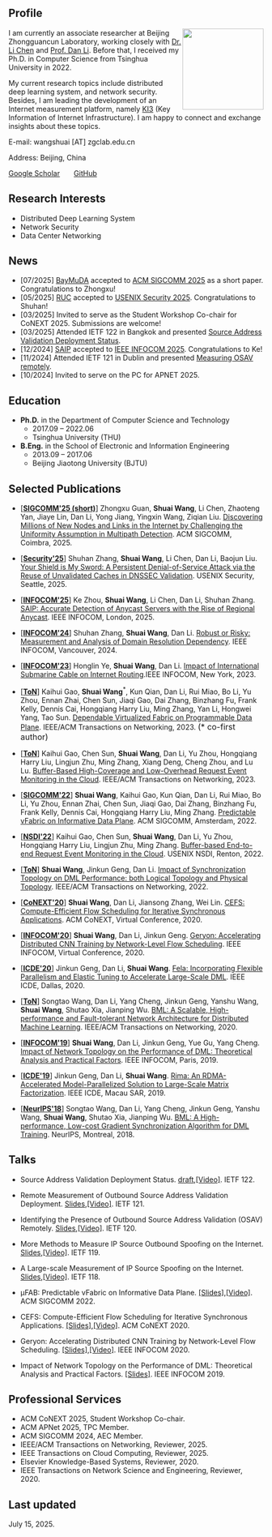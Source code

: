 ## Profile
<img align="right" img width="160" src="shuai.jpg"/>

I am currently an associate researcher at Beijing Zhongguancun Laboratory, working closely with [Dr. Li Chen](https://li-ch.github.io/resume/) and [Prof. Dan Li](https://nasp.cs.tsinghua.edu.cn/lidan.html). Before that, I received my Ph.D. in Computer Science from Tsinghua University in 2022.

My current research topics include distributed deep learning system, and network security. Besides, I am leading the development of an Internet measurement platform, namely [KI3](https://ki3.org.cn) (Key Information of Internet Infrastructure). I am happy to connect and exchange insights about these topics.

E-mail: wangshuai [AT] zgclab.edu.cn

Address: Beijing, China

[Google Scholar](https://scholar.google.com/citations?hl=en&user=Yo0BTHMAAAAJ)&nbsp;&nbsp;&nbsp;&nbsp;&nbsp;&nbsp;
[GitHub](https://github.com/wangshuaizs)


## Research Interests
- Distributed Deep Learning System
- Network Security
- Data Center Networking

## News

-  [07/2025] [BayMuDA](https://wangshuaizs.github.io/) accepted to [ACM SIGCOMM 2025](https://conferences.sigcomm.org/sigcomm/2025/) as a short paper. Congratulations to Zhongxu!
-  [05/2025] [RUC](https://wangshuaizs.github.io/) accepted to [USENIX Security 2025](https://www.usenix.org/conference/usenixsecurity25). Congratulations to Shuhan!
-  [03/2025] Invited to serve as the Student Workshop Co-chair for CoNEXT 2025. Submissions are welcome!
-  [03/2025] Attended IETF 122 in Bangkok and presented [Source Address Validation Deployment Status](https://youtu.be/L-zx1H0ZcPQ?t=404).
-  [12/2024] [SAIP](https://ki3.org.cn/#/networkAnalysisReport?publication=2025_saip_accurate_detection_of_anycast_servers_with_the_rise_of_regional_anycast&from=publication) accepted to [IEEE INFOCOM 2025](https://infocom2025.ieee-infocom.org/). Congratulations to Ke!
-  [11/2024] Attended IETF 121 in Dublin and presented [Measuring OSAV remotely](https://youtu.be/VoN-DdoXF0U?t=2706).
-  [10/2024] Invited to serve on the PC for APNET 2025.


## Education

- **Ph.D.** in the Department of Computer Science and Technology
    - 2017.09 – 2022.06
    - Tsinghua University (THU)
- **B.Eng.** in the School of Electronic and Information Engineering
    - 2013.09 – 2017.06
    - Beijing Jiaotong University (BJTU)


## Selected Publications

- [[**SIGCOMM'25 (short)**](https://conferences.sigcomm.org/sigcomm/2025/)] Zhongxu Guan, **Shuai Wang**, Li Chen, Zhaoteng Yan, Jiaye Lin, Dan Li, Yong Jiang, Yingxin Wang, Ziqian Liu. [Discovering Millions of New Nodes and Links in the Internet by Challenging the Uniformity Assumption in Multipath Detection](https://wangshuaizs.github.io/). ACM SIGCOMM, Coimbra, 2025.

- [[**Security'25**](https://www.usenix.org/conference/usenixsecurity25)] Shuhan Zhang, **Shuai Wang**, Li Chen, Dan Li, Baojun Liu. [Your Shield is My Sword: A Persistent Denial-of-Service Attack via the Reuse of Unvalidated Caches in DNSSEC Validation](https://wangshuaizs.github.io/). USENIX Security, Seattle, 2025.

- [[**INFOCOM'25**](https://infocom2025.ieee-infocom.org/)] Ke Zhou, **Shuai Wang**, Li Chen, Dan Li, Shuhan Zhang. [SAIP: Accurate Detection of Anycast Servers with the Rise of Regional Anycast](https://ki3.org.cn/public/publications/2025_saip_accurate_detection_of_anycast_servers_with_the_rise_of_regional_anycast.pdf). IEEE INFOCOM, London, 2025.

- [[**INFOCOM'24**](https://infocom2024.ieee-infocom.org/)] Shuhan Zhang, **Shuai Wang**, Dan Li. [Robust or Risky: Measurement and Analysis of Domain Resolution Dependency](https://ki3.org.cn/s3/reports/8/2024_Shuhan_infocom_robust_or_risky_measurement_and_analysis_of_domain_resolution_dependency.pdf). IEEE INFOCOM, Vancouver, 2024.

- [[**INFOCOM'23**](https://infocom2023.ieee-infocom.org/)] Honglin Ye, **Shuai Wang**, Dan Li. [Impact of International Submarine Cable on Internet Routing](https://ieeexplore.ieee.org/document/10229024).IEEE INFOCOM, New York, 2023.

- [[**ToN**](https://ieeexplore.ieee.org/xpl/RecentIssue.jsp?punumber=90)] Kaihui Gao, **Shuai Wang**<sup>\*</sup>, Kun Qian, Dan Li, Rui Miao, Bo Li, Yu Zhou, Ennan Zhai, Chen Sun, Jiaqi Gao, Dai Zhang, Binzhang Fu, Frank Kelly, Dennis Cai, Hongqiang Harry Liu, Ming Zhang, Yan Li, Hongwei Yang, Tao Sun. [Dependable Virtualized Fabric on Programmable Data Plane](https://ieeexplore.ieee.org/document/10017157). IEEE/ACM Transactions on Networking, 2023. <font size=3>(* co-first author)</font>

- [[**ToN**](https://ieeexplore.ieee.org/xpl/RecentIssue.jsp?punumber=90)] Kaihui Gao, Chen Sun, **Shuai Wang**, Dan Li, Yu Zhou, Hongqiang Harry Liu, Lingjun Zhu, Ming Zhang, Xiang Deng, Cheng Zhou, and Lu Lu. [Buffer-Based High-Coverage and Low-Overhead Request Event Monitoring in the Cloud](https://ieeexplore.ieee.org/document/10016287). IEEE/ACM Transactions on Networking, 2023.

- [[**SIGCOMM'22**](https://conferences.sigcomm.org/sigcomm/2022/)] **Shuai Wang**, Kaihui Gao, Kun Qian, Dan Li, Rui Miao, Bo Li, Yu Zhou, Ennan Zhai, Chen Sun, Jiaqi Gao, Dai Zhang, Binzhang Fu, Frank Kelly, Dennis Cai, Hongqiang Harry Liu, Ming Zhang. [Predictable vFabric on Informative Data Plane](https://dl.acm.org/doi/abs/10.1145/3544216.3544241). ACM SIGCOMM, Amsterdam, 2022.

- [[**NSDI'22**](https://www.usenix.org/conference/nsdi22)] Kaihui Gao, Chen Sun, **Shuai Wang**, Dan Li, Yu Zhou, Hongqiang Harry Liu, Lingjun Zhu, Ming Zhang. [Buffer-based End-to-end Request Event Monitoring in the Cloud](https://www.usenix.org/system/files/nsdi22-paper-gao_kaihui.pdf). USENIX NSDI, Renton, 2022.

- [[**ToN**](https://ieeexplore.ieee.org/xpl/RecentIssue.jsp?punumber=90)] **Shuai Wang**, Jinkun Geng, Dan Li. [Impact of Synchronization Topology on DML Performance: both Logical Topology and Physical Topology](https://ieeexplore.ieee.org/document/9565148). IEEE/ACM Transactions on Networking, 2022.

- [[**CoNEXT'20**](https://conferences.sigcomm.org/co-next/2020/#!/home)] **Shuai Wang**, Dan Li, Jiansong Zhang, Wei Lin. [CEFS: Compute-Efficient Flow Scheduling for Iterative Synchronous Applications](https://dl.acm.org/doi/10.1145/3386367.3431307). ACM CoNEXT, Virtual Conference, 2020.

- [[**INFOCOM'20**](https://infocom2020.ieee-infocom.org/)] **Shuai Wang**, Dan Li, Jinkun Geng. [Geryon: Accelerating Distributed CNN Training by Network-Level Flow Scheduling](https://ieeexplore.ieee.org/document/9155282). IEEE INFOCOM, Virtual Conference, 2020.

- [[**ICDE'20**](https://www.utdallas.edu/icde/)] Jinkun Geng, Dan Li, **Shuai Wang**. [Fela: Incorporating Flexible Parallelism and Elastic Tuning to Accelerate Large-Scale DML](https://ieeexplore.ieee.org/document/9101492). IEEE ICDE, Dallas, 2020.

- [[**ToN**](https://ieeexplore.ieee.org/xpl/RecentIssue.jsp?punumber=90)] Songtao Wang, Dan Li, Yang Cheng, Jinkun Geng, Yanshu Wang, **Shuai Wang**, Shutao Xia, Jianping Wu. [BML: A Scalable, High-performance and Fault-tolerant Network Architecture for Distributed Machine Learning](https://ieeexplore.ieee.org/document/9121766). IEEE/ACM Transactions on Networking, 2020.

- [[**INFOCOM'19**](https://infocom2019.ieee-infocom.org/)] **Shuai Wang**, Dan Li, Jinkun Geng, Yue Gu, Yang Cheng. [Impact of Network Topology on the Performance of DML: Theoretical Analysis and Practical Factors](https://ieeexplore.ieee.org/document/8737595). IEEE INFOCOM, Paris, 2019.

- [[**ICDE'19**](http://conferences.cis.umac.mo/icde2019/)] Jinkun Geng, Dan Li, **Shuai Wang**. [Rima: An RDMA-Accelerated Model-Parallelized Solution to Large-Scale Matrix Factorization](https://ieeexplore.ieee.org/abstract/document/8731445). IEEE ICDE, Macau SAR, 2019.

- [[**NeurIPS'18**](https://nips.cc/Conferences/2018)] Songtao Wang, Dan Li, Yang Cheng, Jinkun Geng, Yanshu Wang, **Shuai Wang**, Shutao Xia, Jianping Wu. [BML: A High-performance, Low-cost Gradient Synchronization Algorithm for DML Training](https://proceedings.neurips.cc/paper/2018/file/f410588e48dc83f2822a880a68f78923-Paper.pdf). NeurIPS, Montreal, 2018.


## Talks

- Source Address Validation Deployment Status. [draft](https://datatracker.ietf.org/doc/draft-wang-sav-deployment-status/),[[Video]](https://youtu.be/L-zx1H0ZcPQ?t=404). IETF 122.

- Remote Measurement of Outbound Source Address Validation Deployment. [Slides](https://ki3.org.cn/#/networkAnalysisReport?publication=2024_remote_measuring_of_outbound_source_address_validation_deployment&from=publication),[[Video]](https://youtu.be/VoN-DdoXF0U?t=2706). IETF 121.

- Identifying the Presence of Outbound Source Address Validation (OSAV) Remotely. [Slides](https://ki3.org.cn/#/networkAnalysisReport?publication=2024_identifying_the_presence_of_outbound_source_address_validation_osav_remotely&from=publication),[[Video]](https://youtu.be/jncMVIjPbpM?t=2240). IETF 120.

- More Methods to Measure IP Source Outbound Spoofing on the Internet. [Slides](https://ki3.org.cn/#/networkAnalysisReport?publication=2024_more_methods_to_measure_ip_source_outbound_spoofing_on_the_internet&from=publication),[[Video]](https://youtu.be/Tg_oJ5F5PAc?t=3144). IETF 119.

- A Large-scale Measurement of IP Source Spoofing on the Internet. [Slides](https://ki3.org.cn/#/networkAnalysisReport?publication=2023_a_large_scale_measurement_of_ip_source_spoofing_on_the_internet&from=publication),[[Video]](https://youtu.be/_1WfCDWVPTI?t=3552). IETF 118.

- µFAB: Predictable vFabric on Informative Data Plane. [[Slides]](https://drive.google.com/file/d/1O4lDJy9nRH6XFDJOG54t92JLz1A22Ggz/view?usp=sharing),[[Video]](https://drive.google.com/file/d/1IBgsop5Bhu075V6Hd2tOMe4X80hT0OJv/view?usp=sharing). ACM SIGCOMM 2022.

- CEFS: Compute-Efficient Flow Scheduling for Iterative Synchronous Applications. [[Slides]](https://drive.google.com/file/d/1x-Syz6RKEP1Qbehp3EtpXtPAvq6SEE38/view?usp=sharing),[[Video]](https://drive.google.com/file/d/1XNwFAbMrjIob0Vy_1PeXiquuZ0w43Dl_/view?usp=sharing). ACM CoNEXT 2020.

- Geryon: Accelerating Distributed CNN Training by Network-Level Flow Scheduling. [[Slides]](https://drive.google.com/file/d/1DxSx68JujwkFfmzwGKxewCxr7nAbp6o2/view?usp=sharing),[[Video]](https://drive.google.com/file/d/1uc30lHXG0TCZyyVaQiGg3Enc_9tIliqo/view?usp=sharing). IEEE INFOCOM 2020.

- Impact of Network Topology on the Performance of DML: Theoretical Analysis and Practical Factors. [[Slides]](https://drive.google.com/file/d/1npMJdhbM_oYSQDDrEOHQaAJfv9YbIgl2/view?usp=sharing). IEEE INFOCOM 2019.


## Professional Services

- ACM CoNEXT 2025, Student Workshop Co-chair.
- ACM APNet 2025, TPC Member.
- ACM SIGCOMM 2024, AEC Member.
- IEEE/ACM Transactions on Networking, Reviewer, 2025.
- IEEE Transactions on Cloud Computing, Reviewer, 2025.
- Elsevier Knowledge-Based Systems, Reviewer, 2020.
- IEEE Transactions on Network Science and Engineering, Reviewer, 2020.


## Last updated
July 15, 2025.


<script type='text/javascript' id='clustrmaps' src='//cdn.clustrmaps.com/map_v2.js?cl=ffffff&w=300&t=tt&d=200oA3lQralEswP0erwgH0BFEqTwC3nWky-HuBb_lkc&co=2d78ad&cmo=3acc3a&cmn=ff5353&ct=ffffff'></script>